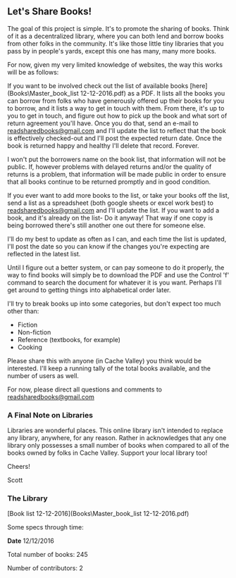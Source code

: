 ## Let's Share Books!


The goal of this project is simple. It's to promote the sharing of books. Think of it as a decentralized library, where you can both lend and borrow books from other folks in the community. It's like those little tiny libraries that you pass by in people's yards, except this one has many, many more books.

For now, given my very limited knowledge of websites, the way this works will be as follows:

If you want to be involved check out the list of available books [here](Books\Master_book_list 12-12-2016.pdf) as a PDF. It lists all the books you can borrow from folks who have generously offered up their books for you to borrow, and it lists a way to get in touch with them. From there, it's up to you to get in touch, and figure out how to pick up the book and what sort of return agreement you'll have. Once you do that, send an e-mail to readsharedbooks@gmail.com and I'll update the list to reflect that the book is effectively checked-out and I'll post the expected return date. Once the book is returned happy and healthy I'll delete that record.
Forever.

I won't put the borrowers name on the book list, that information will not be public. If, however problems with delayed returns and/or the quality of returns is a problem, that information will be made public in order to ensure that all books continue to be returned promptly and in good condition.


If you ever want to add more books to the list, or take your books off the list, send a list as a spreadsheet (both google sheets or excel work best) to <readsharedbooks@gmail.com> and I'll update the list. If you want to add a book, and it's already on the list- Do it anyway! That way if one copy is being borrowed there's still another one out there for someone else.

I'll do my best to update as often as I can, and each time the list is updated, I'll post the date so you can know if the changes you're expecting are reflected in the latest list.

Until I figure out a better system, or can pay someone to do it properly, the way to find books will simply be to download the PDF and use the Control 'f' command to search the document for whatever it is you want. Perhaps I'll get around to getting things into alphabetical order later.

I'll try to break books up into some categories, but don't expect too much other than:

* Fiction
* Non-fiction
* Reference (textbooks, for example)
* Cooking

Please share this with anyone (in Cache Valley) you think would be interested. I'll keep a running tally of the total books available, and the number of users as well.

For now, please direct all questions and comments to <readsharedbooks@gmail.com>

### A Final Note on Libraries ###

Libraries are wonderful places. This online library isn't intended to replace any library, anywhere, for any reason. Rather in acknowledges that any one library only possesses a small number of books when compared to all of the books owned by folks in Cache Valley. Support your local library too!


Cheers!

Scott

### The Library ###
[Book list 12-12-2016](Books\Master_book_list 12-12-2016.pdf)


Some specs through time:

**Date** 12/12/2016

Total number of books: 245

Number of contributors: 2
